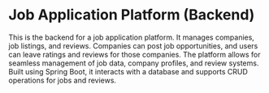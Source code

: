 # Job Application Platform (Backend)

This is the backend for a job application platform. It manages companies, job listings, and reviews. Companies can post job opportunities, and users can leave ratings and reviews for those companies. The platform allows for seamless management of job data, company profiles, and review systems. Built using Spring Boot, it interacts with a database and supports CRUD operations for jobs and reviews.
